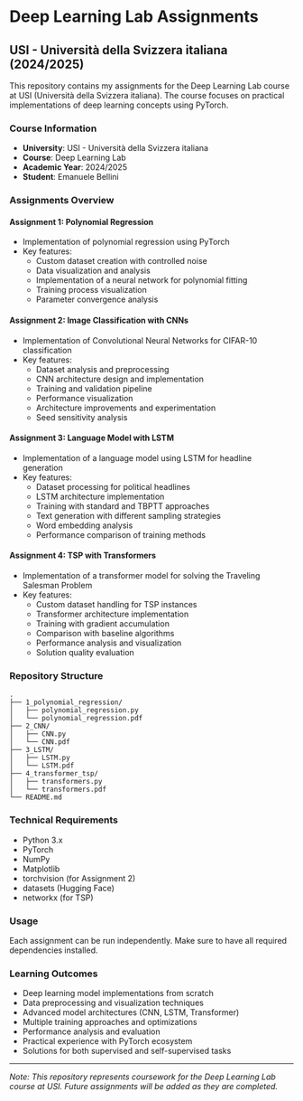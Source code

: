 # Deep Learning Lab Assignments
## USI - Università della Svizzera italiana (2024/2025)

This repository contains my assignments for the Deep Learning Lab course at USI (Università della Svizzera italiana). The course focuses on practical implementations of deep learning concepts using PyTorch.

### Course Information
- **University**: USI - Università della Svizzera italiana
- **Course**: Deep Learning Lab
- **Academic Year**: 2024/2025
- **Student**: Emanuele Bellini

### Assignments Overview

#### Assignment 1: Polynomial Regression
- Implementation of polynomial regression using PyTorch
- Key features:
  - Custom dataset creation with controlled noise
  - Data visualization and analysis
  - Implementation of a neural network for polynomial fitting
  - Training process visualization
  - Parameter convergence analysis

#### Assignment 2: Image Classification with CNNs
- Implementation of Convolutional Neural Networks for CIFAR-10 classification
- Key features:
  - Dataset analysis and preprocessing
  - CNN architecture design and implementation
  - Training and validation pipeline
  - Performance visualization
  - Architecture improvements and experimentation
  - Seed sensitivity analysis
 
#### Assignment 3: Language Model with LSTM
- Implementation of a language model using LSTM for headline generation
- Key features:
  - Dataset processing for political headlines
  - LSTM architecture implementation
  - Training with standard and TBPTT approaches
  - Text generation with different sampling strategies
  - Word embedding analysis
  - Performance comparison of training methods

#### Assignment 4: TSP with Transformers
- Implementation of a transformer model for solving the Traveling Salesman Problem
- Key features:
  - Custom dataset handling for TSP instances
  - Transformer architecture implementation
  - Training with gradient accumulation
  - Comparison with baseline algorithms
  - Performance analysis and visualization
  - Solution quality evaluation

### Repository Structure
```
.
├── 1_polynomial_regression/
│   ├── polynomial_regression.py
│   └── polynomial_regression.pdf
├── 2_CNN/
│   ├── CNN.py
│   └── CNN.pdf
├── 3_LSTM/
│   ├── LSTM.py
│   └── LSTM.pdf
├── 4_transformer_tsp/
│   ├── transformers.py
│   └── transformers.pdf
└── README.md
```

### Technical Requirements
- Python 3.x
- PyTorch
- NumPy
- Matplotlib
- torchvision (for Assignment 2)
- datasets (Hugging Face)
- networkx (for TSP)

### Usage
Each assignment can be run independently. Make sure to have all required dependencies installed.

### Learning Outcomes
- Deep learning model implementations from scratch
- Data preprocessing and visualization techniques
- Advanced model architectures (CNN, LSTM, Transformer)
- Multiple training approaches and optimizations
- Performance analysis and evaluation
- Practical experience with PyTorch ecosystem
- Solutions for both supervised and self-supervised tasks

---
*Note: This repository represents coursework for the Deep Learning Lab course at USI. Future assignments will be added as they are completed.*
